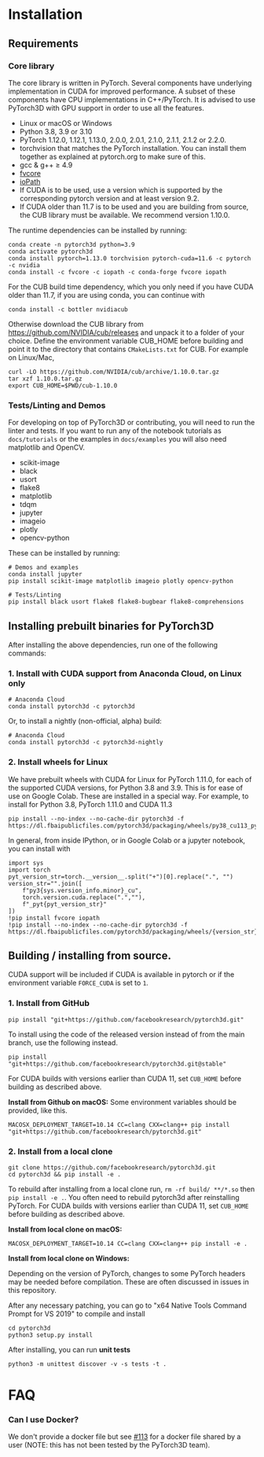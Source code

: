 # Installation


## Requirements

### Core library

The core library is written in PyTorch. Several components have underlying implementation in CUDA for improved performance. A subset of these components have CPU implementations in C++/PyTorch. It is advised to use PyTorch3D with GPU support in order to use all the features.

- Linux or macOS or Windows
- Python 3.8, 3.9 or 3.10
- PyTorch 1.12.0, 1.12.1, 1.13.0, 2.0.0, 2.0.1, 2.1.0, 2.1.1, 2.1.2 or 2.2.0.
- torchvision that matches the PyTorch installation. You can install them together as explained at pytorch.org to make sure of this.
- gcc & g++ ≥ 4.9
- [fvcore](https://github.com/facebookresearch/fvcore)
- [ioPath](https://github.com/facebookresearch/iopath)
- If CUDA is to be used, use a version which is supported by the corresponding pytorch version and at least version 9.2.
- If CUDA older than 11.7 is to be used and you are building from source, the CUB library must be available. We recommend version 1.10.0.

The runtime dependencies can be installed by running:
```
conda create -n pytorch3d python=3.9
conda activate pytorch3d
conda install pytorch=1.13.0 torchvision pytorch-cuda=11.6 -c pytorch -c nvidia
conda install -c fvcore -c iopath -c conda-forge fvcore iopath
```

For the CUB build time dependency, which you only need if you have CUDA older than 11.7, if you are using conda, you can continue with
```
conda install -c bottler nvidiacub
```
Otherwise download the CUB library from https://github.com/NVIDIA/cub/releases and unpack it to a folder of your choice.
Define the environment variable CUB_HOME before building and point it to the directory that contains `CMakeLists.txt` for CUB.
For example on Linux/Mac,
```
curl -LO https://github.com/NVIDIA/cub/archive/1.10.0.tar.gz
tar xzf 1.10.0.tar.gz
export CUB_HOME=$PWD/cub-1.10.0
```

### Tests/Linting and Demos

For developing on top of PyTorch3D or contributing, you will need to run the linter and tests. If you want to run any of the notebook tutorials as `docs/tutorials` or the examples in `docs/examples` you will also need matplotlib and OpenCV.
- scikit-image
- black
- usort
- flake8
- matplotlib
- tdqm
- jupyter
- imageio
- plotly
- opencv-python

These can be installed by running:
```
# Demos and examples
conda install jupyter
pip install scikit-image matplotlib imageio plotly opencv-python

# Tests/Linting
pip install black usort flake8 flake8-bugbear flake8-comprehensions
```

## Installing prebuilt binaries for PyTorch3D
After installing the above dependencies, run one of the following commands:

### 1. Install with CUDA support from Anaconda Cloud, on Linux only

```
# Anaconda Cloud
conda install pytorch3d -c pytorch3d
```

Or, to install a nightly (non-official, alpha) build:
```
# Anaconda Cloud
conda install pytorch3d -c pytorch3d-nightly
```

### 2. Install wheels for Linux
We have prebuilt wheels with CUDA for Linux for PyTorch 1.11.0, for each of the supported CUDA versions,
for Python 3.8 and 3.9. This is for ease of use on Google Colab.
These are installed in a special way.
For example, to install for Python 3.8, PyTorch 1.11.0 and CUDA 11.3
```
pip install --no-index --no-cache-dir pytorch3d -f https://dl.fbaipublicfiles.com/pytorch3d/packaging/wheels/py38_cu113_pyt1110/download.html
```

In general, from inside IPython, or in Google Colab or a jupyter notebook, you can install with
```
import sys
import torch
pyt_version_str=torch.__version__.split("+")[0].replace(".", "")
version_str="".join([
    f"py3{sys.version_info.minor}_cu",
    torch.version.cuda.replace(".",""),
    f"_pyt{pyt_version_str}"
])
!pip install fvcore iopath
!pip install --no-index --no-cache-dir pytorch3d -f https://dl.fbaipublicfiles.com/pytorch3d/packaging/wheels/{version_str}/download.html
```

## Building / installing from source.
CUDA support will be included if CUDA is available in pytorch or if the environment variable
`FORCE_CUDA` is set to `1`.

### 1. Install from GitHub
```
pip install "git+https://github.com/facebookresearch/pytorch3d.git"
```
To install using the code of the released version instead of from the main branch, use the following instead.
```
pip install "git+https://github.com/facebookresearch/pytorch3d.git@stable"
```

For CUDA builds with versions earlier than CUDA 11, set `CUB_HOME` before building as described above.

**Install from Github on macOS:**
Some environment variables should be provided, like this.
```
MACOSX_DEPLOYMENT_TARGET=10.14 CC=clang CXX=clang++ pip install "git+https://github.com/facebookresearch/pytorch3d.git"
```

### 2. Install from a local clone
```
git clone https://github.com/facebookresearch/pytorch3d.git
cd pytorch3d && pip install -e .
```
To rebuild after installing from a local clone run, `rm -rf build/ **/*.so` then `pip install -e .`. You often need to rebuild pytorch3d after reinstalling PyTorch. For CUDA builds with versions earlier than CUDA 11, set `CUB_HOME` before building as described above.

**Install from local clone on macOS:**
```
MACOSX_DEPLOYMENT_TARGET=10.14 CC=clang CXX=clang++ pip install -e .
```

**Install from local clone on Windows:**

Depending on the version of PyTorch, changes to some PyTorch headers may be needed before compilation. These are often discussed in issues in this repository.

After any necessary patching, you can go to "x64 Native Tools Command Prompt for VS 2019" to compile and install
```
cd pytorch3d
python3 setup.py install
```

After installing, you can run **unit tests**
```
python3 -m unittest discover -v -s tests -t .
```

# FAQ

### Can I use Docker?

We don't provide a docker file but see [#113](https://github.com/facebookresearch/pytorch3d/issues/113) for a docker file shared by a user (NOTE: this has not been tested by the PyTorch3D team).
